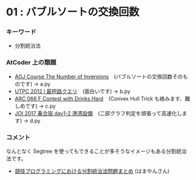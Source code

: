 # 01 : バブルソートの交換回数

### キーワード

- 分割統治法

### AtCoder 上の類題

- [AOJ Course The Number of Inversions](http://judge.u-aizu.ac.jp/onlinejudge/description.jsp?id=ALDS1_5_D&lang=jp)　(バブルソートの交換回数そのものです) -> a.py
- [UTPC 2012 I 最短路クエリ](https://atcoder.jp/contests/utpc2012/tasks/utpc2012_09)　(面白いです) -> b.py
- [ARC 066 F Contest with Drinks Hard](https://atcoder.jp/contests/arc066/tasks/arc066_d)　(Convex Hull Trick も絡みます、難しめです) -> c.py
- [JOI 2017 春合宿 day1-2 港湾設備](https://atcoder.jp/contests/joisc2017/tasks/joisc2017_b)　(二部グラフ判定を頑張って高速化します) -> d.py

### コメント

なんとなく Segtree を使ってもできることが多そうなイメージもある分割統治法です。

- [競技プログラミングにおける分割統治法問題まとめ](http://hamayanhamayan.hatenablog.jp/entry/2017/05/21/234616) (はまやんさん)